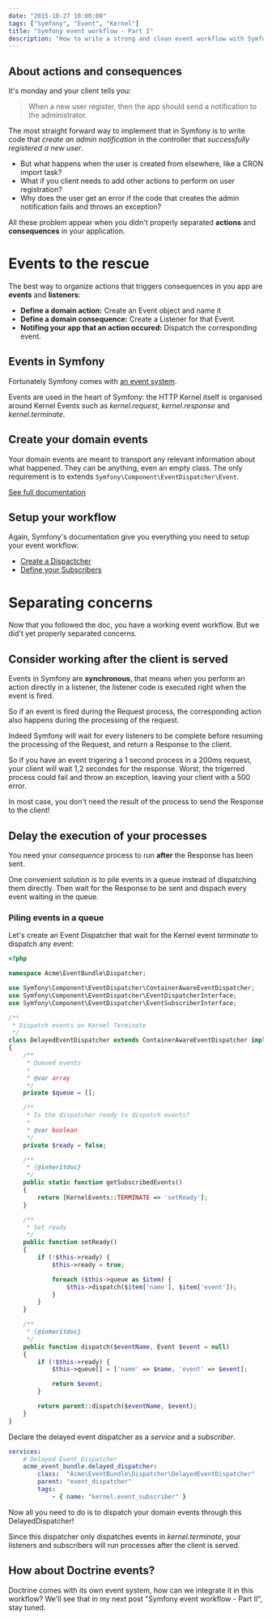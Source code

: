 ```yaml
---
date: "2015-10-27 10:00:00"
tags: ["Symfony", "Event", "Kernel"]
title: "Symfony event workflow - Part I"
description: "How to write a strong and clean event workflow with Symfony and Doctrine."
---
```


## About actions and consequences

It's monday and your client tells you:

> When a new user register, then the app should send a notification to the administrator.

The most straight forward way to implement that in Symfony is to write code that _create an admin notification_ in the controller that _successfully registered a new user_.

- But what happens when the user is created from elsewhere, like a CRON import task?
- What if you client needs to add other actions to perform on user registration?
- Why does the user get an error if the code that creates the admin notification fails and throws an exception?

All these problem appear when you didn't properly separated __actions__ and __consequences__ in your application.

# Events to the rescue

The best way to organize actions that triggers consequences in you app are __events__ and __listeners__:

- __Define a domain action:__ Create an Event object and name it
- __Define a domain consequence:__ Create a Listener for that Event.
- __Notifing your app that an action occured:__ Dispatch the corresponding event.

## Events in Symfony

Fortunately Symfony comes with [an event system](http://symfony.com/doc/current/components/event_dispatcher/introduction.html).

Events are used in the heart of Symfony: the HTTP Kernel itself is organised around Kernel Events such as _kernel.request_,  _kernel.response_ and  _kernel.terminate_.

## Create your domain events

Your domain events are meant to transport any relevant information about what happened. They can be anything, even an empty class. The only requirement is to extends `Symfony\Component\EventDispatcher\Event`.

[See full documentation](http://symfony.com/doc/current/components/event_dispatcher/introduction.html#creating-an-event-object)

## Setup your workflow

Again, Symfony's documentation give you everything you need to setup your event workflow:

- [Create a Dispactcher](http://symfony.com/doc/current/components/event_dispatcher/introduction.html#the-dispatcher)
- [Define your Subscribers](http://symfony.com/doc/current/components/event_dispatcher/introduction.html#using-event-subscribers)

# Separating concerns

Now that you followed the doc, you have a working event workflow.
But we did't yet properly separated concerns.

## Consider working after the client is served

Events in Symfony are __synchronous__, that means when you perform an action directly in a listener, the listener code is executed right when the event is fired.

So if an event is fired during the Request process, the corresponding action also happens during the processing of the request.

Indeed Symfony will wait for every listeners to be complete before resuming the processing of the Request, and return a Response to the client.

So if you have an event trigering a 1 second process in a 200ms request, your client will wait 1,2 secondes for the response. Worst, the trigerred process could fail and throw an exception, leaving your client with a 500 error.

In most case, you don't need the result of the process to send the Response to the client!

## Delay the execution of your processes

You need your _consequence_ process to run __after__ the Response has been sent.

One convenient solution is to pile events in a queue instead of dispatching them directly. Then wait for the Response to be sent and dispach every event waiting in the queue.

### Piling events in a queue

Let's create an Event Dispatcher that wait for the Kernel event _terminate_ to dispatch any event:

```php
<?php

namespace Acme\EventBundle\Dispatcher;

use Symfony\Component\EventDispatcher\ContainerAwareEventDispatcher;
use Symfony\Component\EventDispatcher\EventDispatcherInterface;
use Symfony\Component\EventDispatcher\EventSubscriberInterface;

/**
 * Dispatch events on Kernel Terminate
 */
class DelayedEventDispatcher extends ContainerAwareEventDispatcher implements EventDispatcherInterface, EventSubscriberInterface
{
    /**
     * Queued events
     *
     * @var array
     */
    private $queue = [];

    /**
     * Is the dispatcher ready to dispatch events?
     *
     * @var boolean
     */
    private $ready = false;

    /**
     * {@inheritdoc}
     */
    public static function getSubscribedEvents()
    {
        return [KernelEvents::TERMINATE => 'setReady'];
    }

    /**
     * Set ready
     */
    public function setReady()
    {
        if (!$this->ready) {
            $this->ready = true;

            foreach ($this->queue as $item) {
                $this->dispatch($item['name'], $item['event']);
            }
        }
    }

    /**
     * {@inheritdoc}
     */
    public function dispatch($eventName, Event $event = null)
    {
        if (!$this->ready) {
            $this->queue[] = ['name' => $name, 'event' => $event];

            return $event;
        }

        return parent::dispatch($eventName, $event);
    }
}
```

Declare the delayed event dispatcher as a _service_ and a _subscriber_.

```yaml
services:
    # Delayed Event Dispatcher
    acme_event_bundle.delayed_dispatcher:
        class:  "Acme\EventBundle\Dispatcher\DelayedEventDispatcher"
        parent: "event_dispatcher"
        tags:
            - { name: "kernel.event_subscriber" }
```

Now all you need to do is to dispatch your domain events through this DelayedDispatcher!

Since this dispatcher only dispatches events in _kernel.terminate_, your listeners and subscribers will run processes after the client is served.

## How about Doctrine events?

Doctrine comes with its own event system, how can we integrate it in this workflow?
We'll see that in my next post "Symfony event workflow - Part II", stay tuned.
